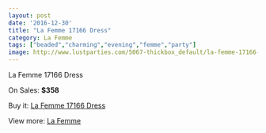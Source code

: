```yaml
---
layout: post
date: '2016-12-30'
title: "La Femme 17166 Dress"
category: La Femme
tags: ["beaded","charming","evening","femme","party"]
image: http://www.lustparties.com/5067-thickbox_default/la-femme-17166-dress.jpg
---
```

La Femme 17166 Dress

On Sales: **$358**
<a href="https://www.lustparties.com/en/la-femme/1684-la-femme-17166-dress.html"><amp-img layout="responsive" width="600" height="600" src="//www.lustparties.com/5067-thickbox_default/la-femme-17166-dress.jpg" alt="La Femme 17166 Dress 0" /></a>
<a href="https://www.lustparties.com/en/la-femme/1684-la-femme-17166-dress.html"><amp-img layout="responsive" width="600" height="600" src="//www.lustparties.com/5069-thickbox_default/la-femme-17166-dress.jpg" alt="La Femme 17166 Dress 1" /></a>
<a href="https://www.lustparties.com/en/la-femme/1684-la-femme-17166-dress.html"><amp-img layout="responsive" width="600" height="600" src="//www.lustparties.com/5068-thickbox_default/la-femme-17166-dress.jpg" alt="La Femme 17166 Dress 2" /></a>

Buy it: [La Femme 17166 Dress](https://www.lustparties.com/en/la-femme/1684-la-femme-17166-dress.html "La Femme 17166 Dress")

View more: [La Femme](https://www.lustparties.com/en/4-la-femme "La Femme")